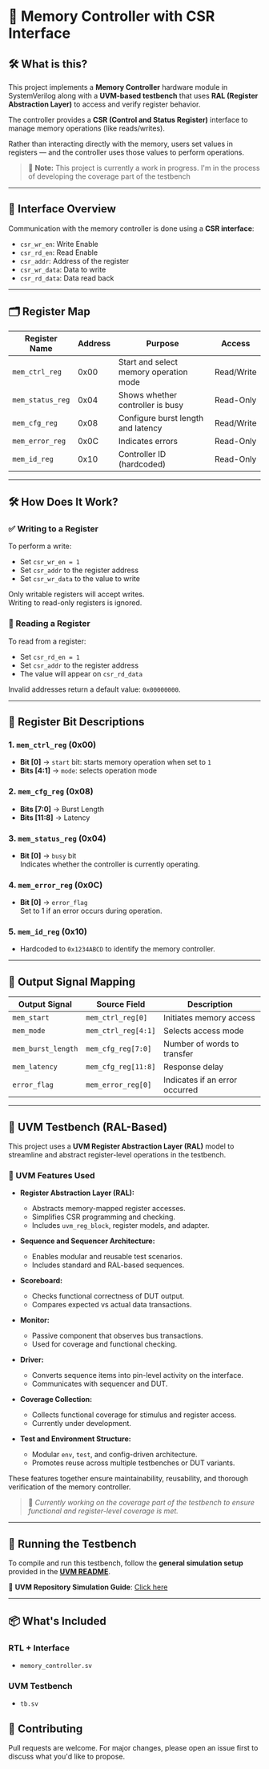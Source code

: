 # 🧠 Memory Controller with CSR Interface

## 🛠 What is this?

This project implements a **Memory Controller** hardware module in SystemVerilog along with a **UVM-based testbench** that uses **RAL (Register Abstraction Layer)** to access and verify register behavior.

The controller provides a **CSR (Control and Status Register)** interface to manage memory operations (like reads/writes).

Rather than interacting directly with the memory, users set values in registers — and the controller uses those values to perform operations.

> 🔧 **Note:** This project is currently a work in progress. I'm in the process of developing the coverage part of the testbench

---

## 🧩 Interface Overview

Communication with the memory controller is done using a **CSR interface**:

- `csr_wr_en`: Write Enable  
- `csr_rd_en`: Read Enable  
- `csr_addr`: Address of the register  
- `csr_wr_data`: Data to write  
- `csr_rd_data`: Data read back  

---

## 🗂 Register Map

| Register Name   | Address | Purpose                               | Access     |
|-----------------|---------|----------------------------------------|------------|
| `mem_ctrl_reg`  | 0x00    | Start and select memory operation mode | Read/Write |
| `mem_status_reg`| 0x04    | Shows whether controller is busy       | Read-Only  |
| `mem_cfg_reg`   | 0x08    | Configure burst length and latency     | Read/Write |
| `mem_error_reg` | 0x0C    | Indicates errors                       | Read-Only  |
| `mem_id_reg`    | 0x10    | Controller ID (hardcoded)              | Read-Only  |

---

## 🛠 How Does It Work?

### ✅ Writing to a Register

To perform a write:
- Set `csr_wr_en = 1`
- Set `csr_addr` to the register address
- Set `csr_wr_data` to the value to write

Only writable registers will accept writes.  
Writing to read-only registers is ignored.

### 🔎 Reading a Register

To read from a register:
- Set `csr_rd_en = 1`
- Set `csr_addr` to the register address
- The value will appear on `csr_rd_data`

Invalid addresses return a default value: `0x00000000`.

---

## 🧮 Register Bit Descriptions

### 1. `mem_ctrl_reg` (0x00)
- **Bit [0]** → `start` bit: starts memory operation when set to `1`
- **Bits [4:1]** → `mode`: selects operation mode
  
### 2. `mem_cfg_reg` (0x08)
- **Bits [7:0]** → Burst Length
- **Bits [11:8]** → Latency

### 3. `mem_status_reg` (0x04)
- **Bit [0]** → `busy` bit  
  Indicates whether the controller is currently operating.

### 4. `mem_error_reg` (0x0C)
- **Bit [0]** → `error_flag`  
  Set to 1 if an error occurs during operation.

### 5. `mem_id_reg` (0x10)
- Hardcoded to `0x1234ABCD` to identify the memory controller.

---

## 🎯 Output Signal Mapping

| Output Signal      | Source Field          | Description                          |
|--------------------|------------------------|--------------------------------------|
| `mem_start`        | `mem_ctrl_reg[0]`      | Initiates memory access              |
| `mem_mode`         | `mem_ctrl_reg[4:1]`    | Selects access mode                  |
| `mem_burst_length` | `mem_cfg_reg[7:0]`     | Number of words to transfer          |
| `mem_latency`      | `mem_cfg_reg[11:8]`    | Response delay                       |
| `error_flag`       | `mem_error_reg[0]`     | Indicates if an error occurred       |

---

## 🧪 UVM Testbench (RAL-Based)

This project uses a **UVM Register Abstraction Layer (RAL)** model to streamline and abstract register-level operations in the testbench.

### 🚀 UVM Features Used

- **Register Abstraction Layer (RAL):**
  - Abstracts memory-mapped register accesses.
  - Simplifies CSR programming and checking.
  - Includes `uvm_reg_block`, register models, and adapter.

- **Sequence and Sequencer Architecture:**
  - Enables modular and reusable test scenarios.
  - Includes standard and RAL-based sequences.

- **Scoreboard:**
  - Checks functional correctness of DUT output.
  - Compares expected vs actual data transactions.

- **Monitor:**
  - Passive component that observes bus transactions.
  - Used for coverage and functional checking.

- **Driver:**
  - Converts sequence items into pin-level activity on the interface.
  - Communicates with sequencer and DUT.

- **Coverage Collection:**
  - Collects functional coverage for stimulus and register access.
  - Currently under development.

- **Test and Environment Structure:**
  - Modular `env`, `test`, and config-driven architecture.
  - Promotes reuse across multiple testbenches or DUT variants.

These features together ensure maintainability, reusability, and thorough verification of the memory controller.

> 🔧 *Currently working on the coverage part of the testbench to ensure functional and register-level coverage is met.*

---

## 🔧 **Running the Testbench**  

To compile and run this testbench, follow the **general simulation setup** provided in the **[UVM README](../README.md)**.  

🔗 **UVM Repository Simulation Guide**: [Click here](../README.md)  

---

## 📦 What's Included

### RTL + Interface
- `memory_controller.sv`  

### UVM Testbench 
- `tb.sv`

## 🤝 Contributing

Pull requests are welcome. For major changes, please open an issue first to discuss what you'd like to propose.

